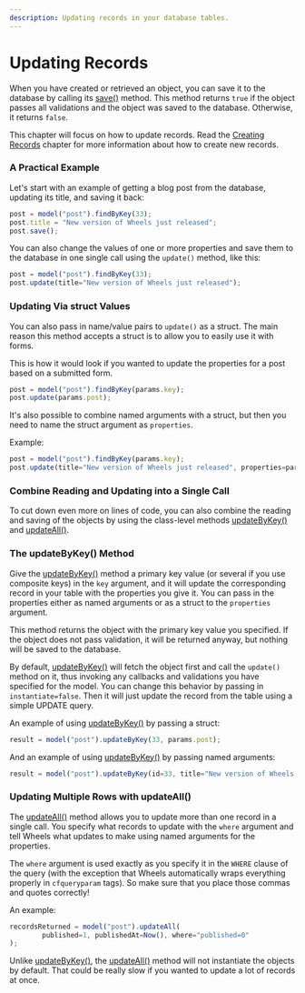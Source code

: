 ```yaml
---
description: Updating records in your database tables.
---
```


# Updating Records

When you have created or retrieved an object, you can save it to the database by calling its [save()](https://api.cfwheels.org/model.save.html) method. This method returns `true` if the object passes all validations and the object was saved to the database. Otherwise, it returns `false`.

This chapter will focus on how to update records. Read the [Creating Records](https://guides.cfwheels.org/cfwheels-guides/database-interaction-through-models/creating-records) chapter for more information about how to create new records.

### A Practical Example

Let's start with an example of getting a blog post from the database, updating its title, and saving it back:

```javascript
post = model("post").findByKey(33);
post.title = "New version of Wheels just released";
post.save();
```

You can also change the values of one or more properties and save them to the database in one single call using the `update()` method, like this:

```javascript
post = model("post").findByKey(33);
post.update(title="New version of Wheels just released");
```

### Updating Via struct Values

You can also pass in name/value pairs to `update()` as a struct. The main reason this method accepts a struct is to allow you to easily use it with forms.

This is how it would look if you wanted to update the properties for a post based on a submitted form.

```javascript
post = model("post").findByKey(params.key);
post.update(params.post);
```

It's also possible to combine named arguments with a struct, but then you need to name the struct argument as `properties`.

Example:

```javascript
post = model("post").findByKey(params.key);
post.update(title="New version of Wheels just released", properties=params.post);
```

### Combine Reading and Updating into a Single Call

To cut down even more on lines of code, you can also combine the reading and saving of the objects by using the class-level methods [updateByKey()](https://api.cfwheels.org/model.updatebykey.html) and [updateAll()](https://api.cfwheels.org/model.updateall.html).

### The updateByKey() Method

Give the [updateByKey()](https://api.cfwheels.org/model.updatebykey.html) method a primary key value (or several if you use composite keys) in the `key` argument, and it will update the corresponding record in your table with the properties you give it. You can pass in the properties either as named arguments or as a struct to the `properties` argument.

This method returns the object with the primary key value you specified. If the object does not pass validation, it will be returned anyway, but nothing will be saved to the database.

By default, [updateByKey()](https://api.cfwheels.org/model.updatebykey.html) will fetch the object first and call the `update()` method on it, thus invoking any callbacks and validations you have specified for the model. You can change this behavior by passing in `instantiate=false`. Then it will just update the record from the table using a simple UPDATE query.

An example of using [updateByKey()](https://api.cfwheels.org/model.updatebykey.html) by passing a struct:

```javascript
result = model("post").updateByKey(33, params.post);
```

And an example of using [updateByKey()](https://api.cfwheels.org/model.updatebykey.html) by passing named arguments:

```javascript
result = model("post").updateByKey(id=33, title="New version of Wheels just released", published=1);
```

### Updating Multiple Rows with updateAll()

The [updateAll()](https://api.cfwheels.org/model.updateall.html) method allows you to update more than one record in a single call. You specify what records to update with the `where` argument and tell Wheels what updates to make using named arguments for the properties.

The `where` argument is used exactly as you specify it in the `WHERE` clause of the query (with the exception that Wheels automatically wraps everything properly in `cfqueryparam` tags). So make sure that you place those commas and quotes correctly!

An example:

```javascript
recordsReturned = model("post").updateAll(
        published=1, publishedAt=Now(), where="published=0"
);
```

Unlike [updateByKey()](https://api.cfwheels.org/model.updatebykey.html), the [updateAll()](https://api.cfwheels.org/model.updateall.html) method will not instantiate the objects by default. That could be really slow if you wanted to update a lot of records at once.
